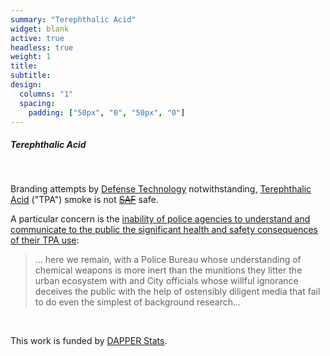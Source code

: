 ```yaml
---
summary: "Terephthalic Acid"
widget: blank
active: true
headless: true
weight: 1
title:
subtitle:
design:
  columns: "1"
  spacing:
    padding: ["50px", "0", "50px", "0"]
---
```


##### Terephthalic Acid 

<br> 

Branding attempts by [Defense Technology](/defense_technology) notwithstanding, [Terephthalic Acid](https://en.wikipedia.org/wiki/Terephthalic_acid) ("TPA") smoke is not ~~[SAF](https://www.defense-technology.com/product/military-style-saf-smoke-grenade/)~~ safe.

A particular concern is the [inability of police agencies to understand and communicate to the public the significant health and safety consequences of their TPA use](http://www.weouthere.net/2021/03/pay-no-attention-to-the-gross-negligence-behind-the-smoke/):

> ... here we remain, with a Police Bureau whose understanding of chemical weapons is more inert than the munitions they litter the urban ecosystem with and City officials whose willful ignorance deceives the public with the help of ostensibly diligent media that fail to do even the simplest of background research...

<br>

This work is funded by [DAPPER Stats](https://www.dapperstats.com).

<br>

